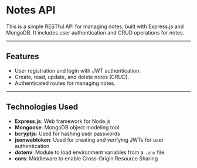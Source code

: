 # Notes API

This is a simple RESTful API for managing notes, built with Express.js and MongoDB. It includes user authentication and CRUD operations for notes.

***

## Features

* User registration and login with JWT authentication.
* Create, read, update, and delete notes (CRUD).
* Authenticated routes for managing notes.

***

## Technologies Used

* **Express.js**: Web framework for Node.js
* **Mongoose**: MongoDB object modeling tool
* **bcryptjs**: Used for hashing user passwords
* **jsonwebtoken**: Used for creating and verifying JWTs for user authentication
* **dotenv**: Module to load environment variables from a `.env` file
* **cors**: Middleware to enable Cross-Origin Resource Sharing
